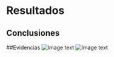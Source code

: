 # Resultados
## Conclusiones

##Evidencias
![Image text]("https://github.com/AlfonsoLoopez/DAS_Sistemas/blob/Practica-3_2doParcial/Ene-Jun-2022/alfonso-israel-lopez-garza/Practica-3/laboratorio-3/Laboratorio3_Img1.jpeg")
![Image text]("https://github.com/AlfonsoLoopez/DAS_Sistemas/blob/Practica-3_2doParcial/Ene-Jun-2022/alfonso-israel-lopez-garza/Practica-3/laboratorio-3/Laboratorio3_Img2.jpeg")

